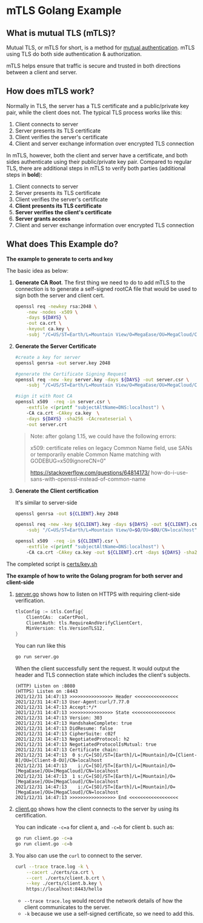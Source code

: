 # mTLS Golang Example


## What is mutual TLS (mTLS)?

Mutual TLS, or mTLS for short, is a method for [mutual authentication](https://en.wikipedia.org/wiki/Mutual_authentication). mTLS using TLS do both side authentication & authorization.

mTLS helps ensure that traffic is secure and trusted in both directions between a client and server. 


## How does mTLS work? 

Normally in TLS, the server has a TLS certificate and a public/private key pair, while the client does not. The typical TLS process works like this:

1. Client connects to server
2. Server presents its TLS certificate
3. Client verifies the server's certificate
4. Client and server exchange information over encrypted TLS connection

In mTLS, however, both the client and server have a certificate, and both sides authenticate using their public/private key pair. Compared to regular TLS, there are additional steps in mTLS to verify both parties (additional steps in **bold**):

1. Client connects to server
2. Server presents its TLS certificate
3. Client verifies the server's certificate
4. **Client presents its TLS certificate**
5. **Server verifies the client's certificate**
6. **Server grants access**
7. Client and server exchange information over encrypted TLS connection

## What does This Example do?

**The example to generate to certs and key**


The basic idea as below:

1. **Generate CA Root**. The first thing we need to do to add mTLS to the connection is to generate a self-signed rootCA file that would be used to sign both the server and client cert. 

    ```bash
    openssl req -newkey rsa:2048 \
        -new -nodes -x509 \
        -days ${DAYS} \
        -out ca.crt \
        -keyout ca.key \
        -subj "/C=US/ST=Earth/L=Mountain View/O=MegaEase/OU=MegaCloud/CN=localhost" 
    ```

2. **Generate the Server Certificate**

    ```bash
    #create a key for server
    openssl genrsa -out server.key 2048
    
    #generate the Certificate Signing Request 
    openssl req -new -key server.key -days ${DAYS} -out server.csr \
        -subj "/C=US/ST=Earth/L=Mountain View/O=MegaEase/OU=MegaCloud/CN=localhost" 
    
    #sign it with Root CA
    openssl x509  -req -in server.csr \
        -extfile <(printf "subjectAltName=DNS:localhost") \ 
        -CA ca.crt -CAkey ca.key  \
        -days ${DAYS} -sha256 -CAcreateserial \
        -out server.crt 
    ```
    > Note:  after golang 1.15, we could have the following errors:
    > 
    > x509: certificate relies on legacy Common Name field, use SANs or temporarily enable     Common Name matching with GODEBUG=x509ignoreCN=0"
    > 
    > https://stackoverflow.com/questions/64814173/    how-do-i-use-sans-with-openssl-instead-of-common-name

3. **Generate the Client certification**

    It's similar to server-side 

    ```bash
    openssl genrsa -out ${CLIENT}.key 2048

    openssl req -new -key ${CLIENT}.key -days ${DAYS} -out ${CLIENT}.csr \
        -subj "/C=US/ST=Earth/L=Mountain View/O=$O/OU=$OU/CN=localhost"

    openssl x509  -req -in ${CLIENT}.csr \
        -extfile <(printf "subjectAltName=DNS:localhost") \ 
        -CA ca.crt -CAkey ca.key -out ${CLIENT}.crt -days ${DAYS} -sha256 -CAcreateserial
    ```


The completed script is [certs/key.sh](certs/key.sh)


**The example of how to write the Golang program for both server and client-side**

1. [server.go](server.go) shows how to listen on HTTPS with requiring client-side verification. 

	```go
	tlsConfig := &tls.Config{
		ClientCAs:  caCertPool,
		ClientAuth: tls.RequireAndVerifyClientCert,
		MinVersion: tls.VersionTLS12,
	}
	```

	You can run like this
	
	```bash
	go run server.go
	```

	When the client successfully sent the request. It would output the header and TLS connection state which includes the client's subjects.

	```log
	(HTTP) Listen on :8080
	(HTTPS) Listen on :8443
	2021/12/31 14:47:13 >>>>>>>>>>>>>>>> Header <<<<<<<<<<<<<<<<
	2021/12/31 14:47:13 User-Agent:curl/7.77.0
	2021/12/31 14:47:13 Accept:*/*
	2021/12/31 14:47:13 >>>>>>>>>>>>>>>> State <<<<<<<<<<<<<<<<
	2021/12/31 14:47:13 Version: 303
	2021/12/31 14:47:13 HandshakeComplete: true
	2021/12/31 14:47:13 DidResume: false
	2021/12/31 14:47:13 CipherSuite: c02f
	2021/12/31 14:47:13 NegotiatedProtocol: h2
	2021/12/31 14:47:13 NegotiatedProtocolIsMutual: true
	2021/12/31 14:47:13 Certificate chain:
	2021/12/31 14:47:13  0 s:/C=[SO]/ST=[Earth]/L=[Mountain]/O=[Client-B]/OU=[Client-B-OU]/CN=localhost
	2021/12/31 14:47:13    i:/C=[SO]/ST=[Earth]/L=[Mountain]/O=[MegaEase]/OU=[MegaCloud]/CN=localhost
	2021/12/31 14:47:13  1 s:/C=[SO]/ST=[Earth]/L=[Mountain]/O=[MegaEase]/OU=[MegaCloud]/CN=localhost
	2021/12/31 14:47:13    i:/C=[SO]/ST=[Earth]/L=[Mountain]/O=[MegaEase]/OU=[MegaCloud]/CN=localhost
	2021/12/31 14:47:13 >>>>>>>>>>>>>>>>> End <<<<<<<<<<<<<<<<<<
	``` 

1. [client.go](client.go) shows how the client connects to the server by using its certification.

	You can indicate `-c=a` for client a, and `-c=b` for client b. such as:
	```bash
	go run client.go -c=a
	go run client.go -c=b
	```

3. You also can use the `curl` to connect to the server.

	```bash
	curl --trace trace.log -k \
		--cacert ./certs/ca.crt \
		--cert ./certs/client.b.crt \
		--key ./certs/client.b.key \
		https://localhost:8443/hello
	```

	- `--trace trace.log` would record the network details of how the client communicates to the server.
	- `-k` because we use a self-signed certificate, so we need to add this.



